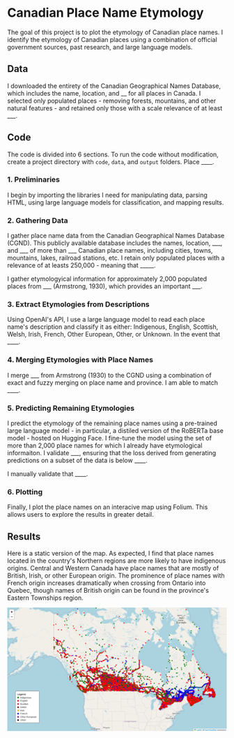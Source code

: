 # Canadian Place Name Etymology
The goal of this project is to plot the etymology of Canadian place names. I identify the etymology of Canadian places using a combination of official government sources, past research, and large language models.

## Data
I downloaded the entirety of the Canadian Geographical Names Database, which includes the name, location, and __ for all places in Canada. I selected only populated places - removing forests, mountains, and other natural features - and retained only those with a scale relevance of at least ___.

## Code

The code is divided into 6 sections. To run the code without modification, create a project directory with `code`, `data`, and `output` folders. Place ____.

### 1. Preliminaries
I begin by importing the libraries I need for manipulating data, parsing HTML, using large language models for classification, and mapping results.

### 2. Gathering Data
I gather place name data from the Canadian Geographical Names Database (CGND). This publicly available database includes the names, location, ___, and ___ of more than ___ Canadian place names, including cities, towns, mountains, lakes, railroad stations, etc. I retain only populated places with a relevance of at leasts 250,000 - meaning that _____.

I gather etymologyical information for approximately 2,000 populated places from ___ (Armstrong, 1930), which provides an important ___.

### 3. Extract Etymologies from Descriptions
Using OpenAI's API, I use a large language model to read each place name's description and classify it as either: Indigenous, English, Scottish, Welsh, Irish, French, Other European, Other, or Unknown. In the event that ____.

### 4. Merging Etymologies with Place Names

I merge ___ from Armstrong (1930) to the CGND using a combination of exact and fuzzy merging on place name and province. I am able to match ____.

### 5. Predicting Remaining Etymologies

I predict the etymology of the remaining place names using a pre-trained large language model - in particular, a distiled version of the RoBERTa base model - hosted on Hugging Face. I fine-tune the model using the set of more than 2,000 place names for which I already have etymological informaiton. I validate ___, ensuring that the loss derived from generating predictions on a subset of the data is below ____.

I manually validate that ____.

### 6. Plotting
Finally, I plot the place names on an interacive map using Folium. This allows users to explore the results in greater detail.

## Results
Here is a static version of the map. As expected, I find that place names located in the country's Northern regions are more likely to have indigenous origins. Central and Western Canada have place names that are mostly of British, Irish, or other European origin. The prominence of place names with French origin increases dramatically when crossing from Ontario into Quebec, though names of British origin can be found in the province's Eastern Townships region.

<img src="https://github.com/robertialenti/Canadian-Place-Name-Etymology/raw/main/output/etymology_map.png">
